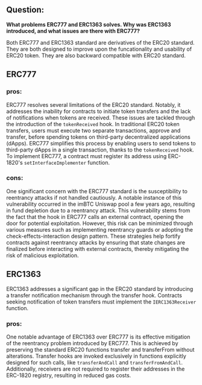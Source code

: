 ## Question:
**What problems ERC777 and ERC1363 solves. Why was ERC1363 introduced, and what issues are there with ERC777?**

Both ERC777 and ERC1363 standard are derivatives of the ERC20 standard. They are both designed to improve upon the funcationality and usability of ERC20 token. They are also backward compatible with ERC20 standard. 

## ERC777

### pros:
ERC777 resolves several limitations of the ERC20 standard. Notably, it addresses the inability for contracts to initiate token transfers and the lack of notifications when tokens are received. These issues are tackled through the introduction of the `tokenReceived` hook. In traditional ERC20 token transfers, users must execute two separate transactions, approve and transfer, before spending tokens on third-party decentralized applications (dApps). ERC777 simplifies this process by enabling users to send tokens to third-party dApps in a single transaction, thanks to the `tokenReceived` hook. To implement ERC777, a contract must register its address using ERC-1820's `setInterfaceImplementer` function.

### cons:
One significant concern with the ERC777 standard is the susceptibility to reentrancy attacks if not handled cautiously. A notable instance of this vulnerability occurred in the imBTC Uniswap pool a few years ago, resulting in fund depletion due to a reentrancy attack. This vulnerability stems from the fact that the hook in ERC777 calls an external contract, opening the door for potential exploitation. However, this risk can be minimized through various measures such as implementing reentrancy guards or adopting the check-effects-interaction design pattern. These strategies help fortify contracts against reentrancy attacks by ensuring that state changes are finalized before interacting with external contracts, thereby mitigating the risk of malicious exploitation.

## ERC1363
ERC1363 addresses a significant gap in the ERC20 standard by introducing a transfer notification mechanism through the transfer hook. Contracts seeking notification of token transfers must implement the `IERC1363Receiver` function. 

### pros:
One notable advantage of ERC1363 over ERC777 is its effective mitigation of the reentrancy problem introduced by ERC777. This is achieved by preserving the standard ERC20 functions transfer and transferFrom without alterations. Transfer hooks are invoked exclusively in functions explicitly designed for such calls, like `transferAndCall` and `transferFromAndCall`. Additionally, receivers are not required to register their addresses in the ERC-1820 registry, resulting in reduced gas costs.
